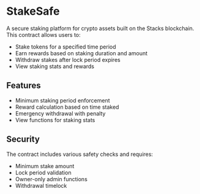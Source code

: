 # StakeSafe

A secure staking platform for crypto assets built on the Stacks blockchain. This contract allows users to:

- Stake tokens for a specified time period
- Earn rewards based on staking duration and amount
- Withdraw stakes after lock period expires
- View staking stats and rewards

## Features

- Minimum staking period enforcement
- Reward calculation based on time staked
- Emergency withdrawal with penalty
- View functions for staking stats

## Security

The contract includes various safety checks and requires:
- Minimum stake amount
- Lock period validation 
- Owner-only admin functions
- Withdrawal timelock